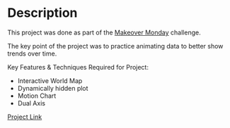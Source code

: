# Description 
This project was done as part of the [Makeover Monday](https://www.makeovermonday.co.uk/data/) challenge. 

The key point of the project was to practice animating data to better show trends over time. 

Key Features & Techniques Required for Project: 
  - Interactive World Map
  - Dynamically hidden plot 
  - Motion Chart
  - Dual Axis

[Project Link](https://public.tableau.com/profile/jangwon.yun#!/vizhome/MakeoverMonday2020W11-LifeSatisfactionandGDP/FINAL)